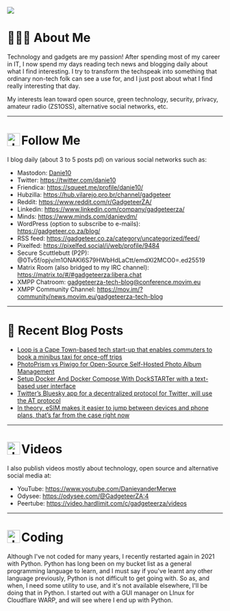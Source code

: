 ![](https://yt3.ggpht.com/ytc/AKedOLTjSvgBgtLmvQSNuuP-z22LFql2QOlcweAzH50-GW8=s88-c-k-c0x00ffffff-no-rj)

# 🧑🏼‍🏭 About Me

Technology and gadgets are my passion! After spending most of my career in IT, I now spend my days reading tech news and blogging daily about what I find interesting. I try to transform the techspeak into something that ordinary non-tech folk can see a use for, and I just post about what I find really interesting that day.

My interests lean toward open source, green technology, security, privacy, amateur radio (ZS1OSS), alternative social networks, etc.

----
# <img align="left" alt="Java" width="30px" src="https://github.githubassets.com/images/icons/emoji/unicode/1f4dd.png" /> Follow Me

I blog daily (about 3 to 5 posts pd) on various social networks such as:
- Mastodon: <a rel="me" href="https://mastodon.social/@danie10">Danie10</a>
- Twitter: https://twitter.com/danie10
- Friendica: https://squeet.me/profile/danie10/
- Hubzilla: https://hub.vilarejo.pro.br/channel/gadgeteer
- Reddit: https://www.reddit.com/r/GadgeteerZA/
- Linkedin: https://www.linkedin.com/company/gadgeteerza/
- Minds: https://www.minds.com/danievdm/
- WordPress (option to subscribe to e-mails): https://gadgeteer.co.za/blog/
- RSS feed: https://gadgeteer.co.za/category/uncategorized/feed/
- Pixelfed: https://pixelfed.social/i/web/profile/9484
- Secure Scuttlebutt (P2P): @0Tv5f/opjv/m1ONAKl6S79HWbHdLaCtt/emdXl2MCO0=.ed25519
- Matrix Room (also bridged to my IRC channel): https://matrix.to/#/#gadgeteerza:libera.chat
- XMPP Chatroom: gadgeteerza-tech-blog@conference.movim.eu
- XMPP Community Channel: https://mov.im/?community/news.movim.eu/gadgeteerza-tech-blog

----
# 📰 Recent Blog Posts
<!-- BLOG-POST-LIST:START -->
- [Loop is a Cape Town-based tech start-up that enables commuters to book a minibus taxi for once-off trips](https://gadgeteer.co.za/loop-is-a-cape-town-based-tech-start-up-that-enables-commuters-to-book-a-minibus-taxi-for-once-off-trips/)
- [PhotoPrism vs Piwigo for Open-Source Self-Hosted Photo Album Management](https://gadgeteer.co.za/photoprism-vs-piwigo-for-open-source-self-hosted-photo-album-management/)
- [Setup Docker And Docker Compose With DockSTARTer with a text-based user interface](https://gadgeteer.co.za/setup-docker-and-docker-compose-with-dockstarter-with-a-text-based-user-interface/)
- [Twitter’s Bluesky app for a decentralized protocol for Twitter, will use the AT protocol](https://gadgeteer.co.za/twitters-bluesky-app-for-a-decentralized-protocol-for-twitter-will-use-the-at-protocol/)
- [In theory, eSIM makes it easier to jump between devices and phone plans, that’s far from the case right now](https://gadgeteer.co.za/in-theory-esim-makes-it-easier-to-jump-between-devices-and-phone-plans-thats-far-from-the-case-right-now/)
<!-- BLOG-POST-LIST:END -->

----
# <img align="left" alt="Java" width="30px" src="https://github.githubassets.com/images/icons/emoji/unicode/1f39e.png" /> Videos

I also publish videos mostly about technology, open source and alternative social media at:
- YouTube: https://www.youtube.com/DanievanderMerwe
- Odysee: https://odysee.com/@GadgeteerZA:4
- Peertube: https://video.hardlimit.com/c/gadgeteerza/videos

----
# <img align="left" alt="Java" width="30px" src="https://github.githubassets.com/images/icons/emoji/unicode/1f469-1f4bb.png" /> Coding

Although I've not coded for many years, I recently restarted again in 2021 with Python. Python has long been on my bucket list as a general programming language to learn, and I must say if you've learnt any other language previously, Python is not difficult to get going with. So as, and when, I need some utility to use, and it's not available elsewhere, I'll be doing that in Python. I started out with a GUI manager on LInux for Cloudflare WARP, and will see where I end up with Python. 
